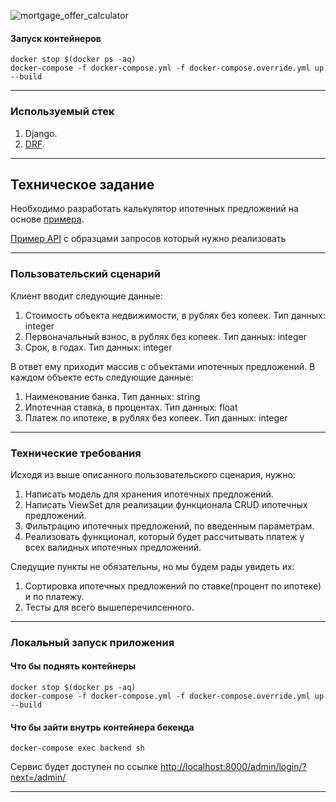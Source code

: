 
![mortgage_offer_calculator](https://user-images.githubusercontent.com/83884504/188901398-124b4894-20bf-4f1a-9a32-f1e68aacc123.png)
#### Запуск контейнеров
```shell
docker stop $(docker ps -aq)
docker-compose -f docker-compose.yml -f docker-compose.override.yml up --build
```

----

### Используемый стек
1) Django. 
2) [DRF](https://www.django-rest-framework.org/). 

----

## Техническое задание

Необходимо разработать калькулятор ипотечных предложений на основе [примера](https://www.sravni.ru/ipoteka/?mortgagePurpose=1&creditAmount=11849421&initialAmount=1500000&mortgageTerm=120).

[Пример API](https://documenter.getpostman.com/view/6802079/UVeAvonG) c образцами запросов который нужно реализовать

----

### Пользовательский сценарий
Клиент вводит следующие данные:
1. Стоимость объекта недвижимости, в рублях без копеек. Тип данных: integer
2. Первоначальный взнос, в рублях без копеек. Тип данных: integer
3. Срок, в годах. Тип данных: integer

В ответ ему приходит массив с объектами ипотечных предложений. В каждом объекте есть следующие данные:
1. Наименование банка. Тип данных: string
2. Ипотечная ставка, в процентах. Тип данных: float
3. Платеж по ипотеке, в рублях без копеек.  Тип данных: integer

----

### Технические требования
Исходя из выше описанного пользовательского сценария, нужно:
1. Написать модель для хранения ипотечных предложений.
2. Написать ViewSet для реализации функционала CRUD ипотечных предложений.
3. Фильтрацию ипотечных предложений, по введенным параметрам.
4. Реализовать функционал, который будет рассчитывать платеж у всех валидных ипотечных предложений.

Следущие пункты не обязательны, но мы будем рады увидеть их:
1. Сортировка ипотечных предложений по ставке(процент по ипотеке) и по платежу. 
2. Тесты для всего вышеперечилсенного.


----
### Локальный запуск приложения
#### Что бы поднять контейнеры
```shell
docker stop $(docker ps -aq)
docker-compose -f docker-compose.yml -f docker-compose.override.yml up --build
```
#### Что бы зайти внутрь контейнера бекенда
```shell
docker-compose exec backend sh
```
Сервис будет доступен по ссылке [http://localhost:8000/admin/login/?next=/admin/](http://localhost:8000/admin/login/?next=/admin/)

----
